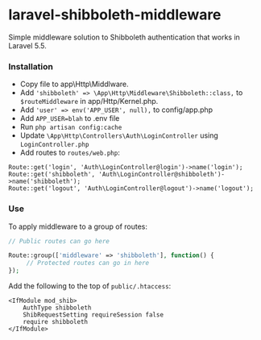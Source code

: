 # laravel-shibboleth-middleware
Simple middleware solution to Shibboleth authentication that works in Laravel 5.5.

### Installation
* Copy file to app\Http\Middlware.
* Add `'shibboleth' => \App\Http\Middleware\Shibboleth::class,` to `$routeMiddleware` in app/Http/Kernel.php.
* Add `'user' => env('APP_USER', null),` to config/app.php
* Add `APP_USER=blah` to .env file
* Run `php artisan config:cache`
* Update `\App\Http\Controllers\Auth\LoginController` using `LoginController.php`
* Add routes to `routes/web.php`:
```
Route::get('login', 'Auth\LoginController@login')->name('login');
Route::get('shibboleth', 'Auth\LoginController@shibboleth')->name('shibboleth');
Route::get('logout', 'Auth\LoginController@logout')->name('logout');
```


### Use
To apply middleware to a group of routes:
```php
// Public routes can go here

Route::group(['middleware' => 'shibboleth'], function() {
     // Protected routes can go in here
});
```

Add the following to the top of `public/.htaccess`:
```
<IfModule mod_shib>
    AuthType shibboleth
    ShibRequestSetting requireSession false
    require shibboleth
</IfModule>
```
